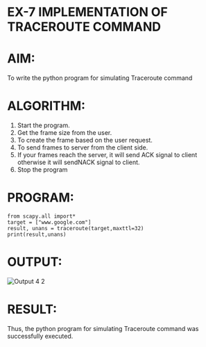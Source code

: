 # EX-7 IMPLEMENTATION OF TRACEROUTE COMMAND
# AIM:
To write the python program for simulating Traceroute command
# ALGORITHM:
1. Start the program.
2. Get the frame size from the user.
3. To create the frame based on the user request.
4. To send frames to server from the client side.
5. If your frames reach the server, it will send ACK signal to client
otherwise it will sendNACK signal to client.
6. Stop the program
# PROGRAM:
```
from scapy.all import*
target = ["www.google.com"]
result, unans = traceroute(target,maxttl=32)
print(result,unans)
```
# OUTPUT:
![Output 4 2](https://github.com/balar2004/19CN406-EX-7/assets/118791778/0a2d6b2a-fb02-4d08-983b-cff304e2be4f)
# RESULT:
Thus, the python program for simulating Traceroute command was successfully executed.
